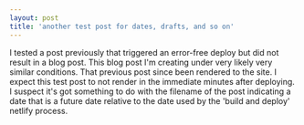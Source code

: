 ```yaml
---
layout: post
title: 'another test post for dates, drafts, and so on'
---
```

I tested a post previously that triggered an error-free deploy but did not result in a blog post. This blog post I'm creating under very likely very similar conditions. That previous post since been rendered to the site. I expect this test post to not render in the immediate minutes after deploying. I suspect it's got something to do with the filename of the post indicating a date that is a future date relative to the date used by the 'build and deploy' netlify process.
